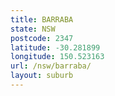 ```yaml
---
title: BARRABA
state: NSW
postcode: 2347
latitude: -30.281899
longitude: 150.523163
url: /nsw/barraba/
layout: suburb
---
```


